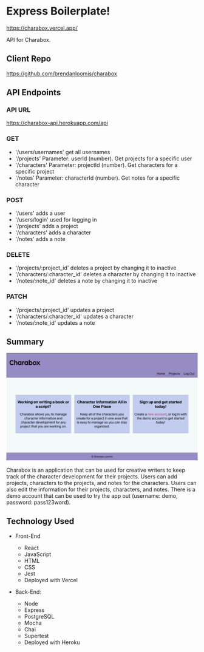 # Express Boilerplate!
https://charabox.vercel.app/

API for Charabox.

## Client Repo 
https://github.com/brendanloomis/charabox

## API Endpoints
### API URL
https://charabox-api.herokuapp.com/api

### GET
* '/users/usernames' get all usernames
* '/projects' Parameter: userId (number). Get projects for a specific user
* '/characters' Parameter: projectId (number). Get characters for a specific project
* '/notes' Parameter: characterId (number). Get notes for a specific character

### POST
* '/users' adds a user
* '/users/login' used for logging in
* '/projects' adds a project
* '/characters' adds a character
* '/notes' adds a note

### DELETE
* '/projects/:project_id' deletes a project by changing it to inactive
* '/characters/:character_id' deletes a character by changing it to inactive
* '/notes/:note_id' deletes a note by changing it to inactive

### PATCH
* '/projects/:project_id' updates a project
* '/characters/:character_id' updates a character
* '/notes/:note_id' updates a note

## Summary

![landing](images/landing.png)

Charabox is an application that can be used for creative writers to keep track of the character development for their projects. Users can add projects, characters to the projects, and notes for the characters. Users can also edit the information for their projects, characters, and notes. There is a demo account that can be used to try the app out (username: demo, password: pass123word).

## Technology Used
* Front-End
    * React
    * JavaScript
    * HTML
    * CSS
    * Jest
    * Deployed with Vercel

* Back-End:
    * Node
    * Express
    * PostgreSQL
    * Mocha
    * Chai
    * Supertest
    * Deployed with Heroku